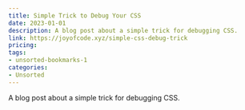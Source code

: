 ```yaml
---
title: Simple Trick to Debug Your CSS
date: 2023-01-01
description: A blog post about a simple trick for debugging CSS.
link: https://joyofcode.xyz/simple-css-debug-trick
pricing: 
tags: 
- unsorted-bookmarks-1 
categories: 
- Unsorted 
---
```


A blog post about a simple trick for debugging CSS.